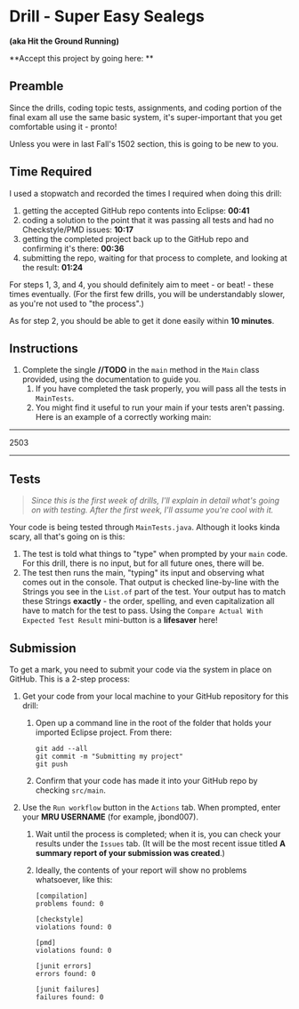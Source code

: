 # Drill - Super Easy Sealegs

**(aka Hit the Ground Running)**

**Accept this project by going here: **

## Preamble

Since the drills, coding topic tests, assignments, and coding portion of the final exam all use the same basic system, it's super-important that you get comfortable using it - pronto!

Unless you were in last Fall's 1502 section, this is going to be new to you.

## Time Required

I used a stopwatch and recorded the times I required when doing this drill:

1. getting the accepted GitHub repo contents into Eclipse: **00:41**
2. coding a solution to the point that it was passing all tests and had no Checkstyle/PMD issues: **10:17**
3. getting the completed project back up to the GitHub repo and confirming it's there: **00:36**
4. submitting the repo, waiting for that process to complete,  and looking at the result: **01:24**

For steps 1, 3, and 4, you should definitely aim to meet - or beat! - these times eventually. (For the first few drills, you will be understandably slower, as you're not used to "the process".)

As for step 2, you should be able to get it done easily within **10 minutes**.

## Instructions

1. Complete the single **//TODO**  in the `main` method in the `Main` class provided, using the documentation to guide you.
   1. If you have completed the task properly, you will pass all the tests in `MainTests`.
   2. You might find it useful to run your main if your tests aren't passing. Here is an example of a correctly working main:

---

2503

---


## Tests

> *Since this is the first week of drills, I'll explain in detail what's going on with testing. After the first week, I'll assume you're cool with it.*

Your code is being tested through `MainTests.java`. Although it looks kinda scary, all that's going on is this:

1. The test is told what things to "type" when prompted by your `main` code. For this drill, there is no input, but for all future ones, there will be.
2. The test then runs the main, "typing" its input and observing what comes out in the console. That output is checked line-by-line with the Strings you see in the `List.of` part of the test. Your output has to match these Strings **exactly** - the order, spelling, and even capitalization all have to match for the test to pass. Using the `Compare Actual With Expected Test Result` mini-button is a **lifesaver** here!

## Submission

To get a mark, you need to submit your code via the system in place on GitHub. This is a 2-step process:

1. Get your code from your local machine to your GitHub repository for this drill:
   1. Open up a command line in the root of the folder that holds your imported Eclipse project. From there:
   
      ```git
      git add --all
      git commit -m "Submitting my project"
      git push
      ```
    2. Confirm that your code has made it into your GitHub repo by checking `src/main`.
2. Use the `Run workflow` button in the `Actions` tab. When prompted, enter your **MRU USERNAME** (for example, jbond007). 
   1. Wait until the process is completed; when it is, you can check your results under the `Issues` tab. (It will be the most recent issue titled **A summary report of your submission was created**.)
   2. Ideally, the contents of your report will show no problems whatsoever, like this:

      ```
      [compilation]
      problems found: 0

      [checkstyle]
      violations found: 0

      [pmd]
      violations found: 0

      [junit errors]
      errors found: 0

      [junit failures]
      failures found: 0
      ```
